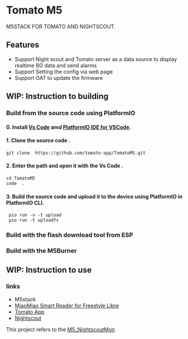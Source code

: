 # Tomato M5

M5STACK FOR TOMATO AND NIGHTSCOUT.


## Features
- Support Night scout and Tomato server as a data source to display realtime BG data and send alarms
- Support Setting the config via web page
- Support OAT to update the firmware

## WIP: Instruction to building 

### Build from the source code using PlatformIO
#### 0. Install [Vs Code](https://code.visualstudio.com/) amd [PlatformIO IDE for VSCode](https://platformio.org/install/ide?install=vscode).
#### 1. Clone the source code .
`git clone  https://github.com/tomato-app/TomatoM5.git`
#### 2. Enter the path and open it with the Vs Code .
```
cd TomatoM5
code  .
```
#### 3. Build the source code and upload it to the device using PlatformIO in PlatformIO CLI.
```
 pio run -v -t upload
 pio run -t uploadfs
```
### Build with the flash download tool from ESP
### Build with the M5Burner

## WIP: Instruction to use

### links

- M5stack
- [MiaoMiao Smart Reader for Freestyle Libre](https://miaomiao.cool/?source=github)
- [Tomato App](http://tomato.cool)
- [Nightscout](https://github.com/nightscout/cgm-remote-monitor)

This project refers to the [M5_NightscoutMon](https://github.com/mlukasek/M5_NightscoutMon)